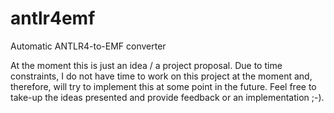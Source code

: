 # antlr4emf
Automatic ANTLR4-to-EMF converter

At the moment this is just an idea / a project proposal.
Due to time constraints, I do not have time to 
work on this project at the moment and, therefore, 
will try to implement this at some point in the future.
Feel free to take-up the ideas presented and
provide feedback or an implementation ;-).
